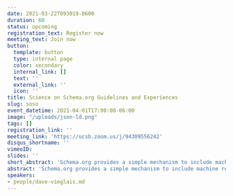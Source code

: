 ```yaml
---
date: 2021-03-22T093019-0600
duration: 60
status: upcoming
registration_text: Register now
meeting_text: Join now
button:
  template: button
  type: internal page
  color: secondary
  internal_link: []
  text: ''
  external_link: ''
  icon: ''
title: Science on Schema.org Guidelines and Experiences
slug: soso
event_datetime: 2021-04-01T17:00:00-06:00
image: "/uploads/json-ld.png"
tags: []
registration_link: ''
meeting_link: 'https://ucsb.zoom.us/j/94309556242'
disqus_shortname: ''
vimeoID: 
slides: ''
short_abstract: 'Schema.org provides a simple mechanism to include machine readable, structured metadata in human readable web pages, including descriptions of Dataset entries on dataset landing pages. This community call will introduce the Science-on-schema.org guidelines in support of metadata harvesting by DataONE as a streamlined path into the DataONE federation and harvesting by large scale, generalist, commercial indexers (e.g. Google). We will highlight additional resources available for working with schema.org, and include experiences of some that have implemented the guidelines for their repositories.'
abstract: 'Schema.org provides a simple mechanism to include machine readable, structured metadata in human readable web pages, including descriptions of Dataset entries on dataset landing pages. The metadata is readily accessible using common web tools, and is actively harvested by large scale, generalist, commercial indexers (e.g. Google). DataONE will soon be indexing schema.org metadata as an alternative pathway for repositories to participate in the DataONE federation. The flexibility of schema.org means it can be used to describe many resources including scientific datasets, but that flexibility also enables potentially incompatible approaches for constructing such metadata. The ESIP Science-On-Schema.org group has produced an evolving set of guidelines to assist with consistent implementation of scientific dataset descriptions using the schema.org vocabulary. This community call will introduce the Science-on-schema.org guidelines, highlight additional resources available for working with schema.org, and include experiences of some that have implemented the guidelines for their repositories.'
speakers:
- people/dave-vieglais.md
---
```


